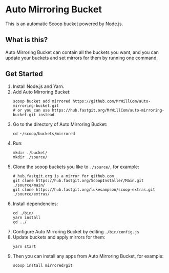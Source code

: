 # Auto Mirroring Bucket

This is an automatic Scoop bucket powered by Node.js.

## What is this?

Auto Mirroring Bucket can contain all the buckets you want, and you can update your buckets and set mirrors for them by running one command.

## Get Started

1. Install Node.js and Yarn.
2. Add Auto Mirroring Bucket:
   ```
   scoop bucket add mirrored https://github.com/MrWillCom/auto-mirroring-bucket.git
   # or you can use https://hub.fastgit.org/MrWillCom/auto-mirroring-bucket.git instead
   ```
3. Go to the directory of Auto Mirroring Bucket:
   ```
   cd ~/scoop/buckets/mirrored
   ```
4. Run:
   ```
   mkdir ./bucket/
   mkdir ./source/
   ```
5. Clone the scoop buckets you like to `./source/`, for example:
   ```
   # hub.fastgit.org is a mirror for github.com
   git clone https://hub.fastgit.org/ScoopInstaller/Main.git ./source/main/
   git clone https://hub.fastgit.org/lukesampson/scoop-extras.git ./source/extras/
   ```
6. Install dependencies:
   ```
   cd ./bin/
   yarn install
   cd ../
   ```
7. Configure Auto Mirroring Bucket by editing `./bin/config.js`
8. Update buckets and apply mirrors for them:
   ```
   yarn start
   ```
9. Then you can install any apps from Auto Mirroring Bucket, for example:
   ```
   scoop install mirrored/git
   ```
